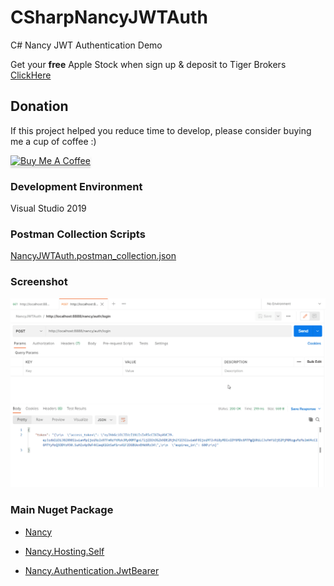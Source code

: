 # CSharpNancyJWTAuth
C# Nancy JWT Authentication Demo

Get your **free** Apple Stock when sign up & deposit to Tiger Brokers 
[ClickHere](https://www.tigerbrokers.com.sg/activity/forapp/invitflow-intl/signup.html?template=invite202011&lang=en_US&invite=E9WV2L)

## Donation

If this project helped you reduce time to develop, please consider buying me a cup of coffee :)

<a href="https://www.buymeacoffee.com/ongyishen" 
target="_blank">
<img src="https://www.buymeacoffee.com/assets/img/custom_images/orange_img.png" 
alt="Buy Me A Coffee" style="height: 41px !important;width: 174px !important;box-shadow: 0px 3px 2px 0px rgba(190, 190, 190, 0.5) !important;-webkit-box-shadow: 0px 3px 2px 0px rgba(190, 190, 190, 0.5) !important;" ></a>



### Development Environment

Visual Studio 2019



### Postman Collection Scripts

[NancyJWTAuth.postman_collection.json](https://github.com/ongyishen/CSharpNancyJWTAuth/blob/main/NancyJWTAuth.postman_collection.json)



### Screenshot

<img src="https://github.com/ongyishen/CSharpNancyJWTAuth/blob/main/Sample.gif?raw=true" />

### Main Nuget Package

- [Nancy](https://github.com/NancyFx/Nancy)

- [Nancy.Hosting.Self](https://github.com/NancyFx/Nancy)

- [Nancy.Authentication.JwtBearer](https://github.com/catcherwong/Nancy.Authentication.JwtBearer)

